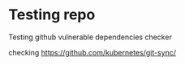 # Testing repo
Testing github vulnerable dependencies checker

checking https://github.com/kubernetes/git-sync/
